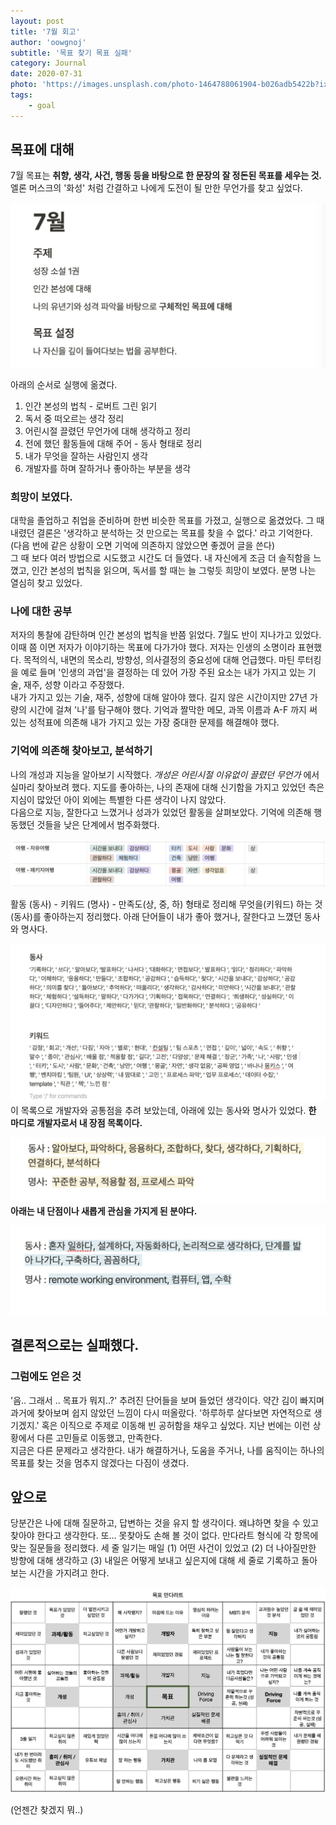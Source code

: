 ```yaml
---
layout: post
title: '7월 회고'
author: 'oowgnoj'
subtitle: '목표 찾기 목표 실패'
category: Journal
date: 2020-07-31
photo: 'https://images.unsplash.com/photo-1464788061904-b026adb5422b?ixlib=rb-1.2.1&ixid=eyJhcHBfaWQiOjEyMDd9&auto=format&fit=crop&w=1650&q=80'
tags:
    - goal
---
```


## 목표에 대해

7월 목표는 **취향, 생각, 사건, 행동 등을 바탕으로 한 문장의 잘 정돈된 목표를 세우는 것.** 엘론 머스크의 '화성' 처럼 간결하고 나에게 도전이 될 만한 무언가를 찾고 싶었다.

![july-goal](./../images/in-post/Journal/july-goal.png)

아래의 순서로 실행에 옮겼다.

1. 인간 본성의 법칙 - 로버트 그린 읽기
2. 독서 중 떠오르는 생각 정리
3. 어린시절 끌렸던 무언가에 대해 생각하고 정리
4. 전에 했던 활동들에 대해 주어 - 동사 형태로 정리
5. 내가 무엇을 잘하는 사람인지 생각
6. 개발자를 하며 잘하거나 좋아하는 부분을 생각

### 희망이 보였다.

대학을 졸업하고 취업을 준비하며 한번 비슷한 목표를 가졌고, 실행으로 옮겼었다. 그 때 내렸던 결론은 '생각하고 분석하는 것 만으로는 목표를 찾을 수 없다.' 라고 기억한다. (다음 번에 같은 상황이 오면 기억에 의존하지 않았으면 좋겠어 글을 쓴다) \
그 때 보다 여러 방법으로 시도했고 시간도 더 들였다. 내 자신에게 조금 더 솔직함을 느꼈고, 인간 본성의 법칙을 읽으며, 독서를 할 때는 늘 그렇듯 희망이 보였다. 분명 나는 열심히 찾고 있었다.

### 나에 대한 공부

저자의 통찰에 감탄하며 인간 본성의 법칙을 반쯤 읽었다. 7월도 반이 지나가고 있었다. 이때 쯤 이면 저자가 이야기하는 목표에 다가가야 했다. 저자는 인생의 소명이라 표현했다. 목적의식, 내면의 목소리, 방향성, 의사결정의 중요성에 대해 언급했다. 마틴 루터킹을 예로 들며 '인생의 과업'을 결정하는 데 있어 가장 주된 요소는 내가 가지고 있는 기술, 재주, 성향 이라고 주장했다.\
내가 가지고 있는 기술, 재주, 성향에 대해 알아야 했다. 길지 않은 시간이지만 27년 가량의 시간에 걸쳐 '나'를 탐구해야 했다. 기억과 짤막한 메모, 과목 이름과 A-F 까지 써 있는 성적표에 의존해 내가 가지고 있는 가장 중대한 문제를 해결해야 했다.

### 기억에 의존해 찾아보고, 분석하기

나의 개성과 지능을 알아보기 시작했다. _개성은 어린시절 이유없이 끌렸던 무언가_ 에서 실마리 찾아보려 했다. 지도를 좋아하는, 나의 존재에 대해 신기함을 가지고 있었던 측은지심이 많았던 아이 외에는 특별한 다른 생각이 나지 않았다. \
다음으로 지능, 잘한다고 느꼈거나 성과가 있었던 활동을 살펴보았다. 기억에 의존해 행동했던 것들을 낮은 단계에서 범주화했다.

![july-goal](./../images/in-post/Journal/1.png)

활동 (동사) - 키워드 (명사) - 만족도(상, 중, 하) 형태로 정리해 무엇을(키워드) 하는 것(동사)를 좋아하는지 정리했다. 아래 단어들이 내가 좋아 했거나, 잘한다고 느꼈던 동사와 명사다.

![july-goal](./../images/in-post/Journal/2.png)
이 목록으로 개발자와 공통점을 추려 보았는데, 아래에 있는 동사와 명사가 있었다. **한 마디로 개발자로서 내 장점 목록이다.**

![july-goal](./../images/in-post/Journal/3.png)
**아래는 내 단점이나 새롭게 관심을 가지게 된 분야다.**

![july-goal](./../images/in-post/Journal/4.png)

## 결론적으로는 실패했다.

### 그럼에도 얻은 것

'음.. 그래서 .. 목표가 뭐지..?' 추려진 단어들을 보며 들었던 생각이다. 약간 김이 빠지며 과거에 찾아보며 쉽지 않았던 느낌이 다시 떠올랐다. '하루하루 살다보면 자연적으로 생기겠지.' 혹은 이직으로 주제로 이동해 빈 공허함을 채우고 싶었다. 지난 번에는 이런 상황에서 다른 고민들로 이동했고, 만족한다.\
지금은 다른 문제라고 생각한다. 내가 해결하거나, 도움을 주거나, 나를 움직이는 하나의 목표를 찾는 것을 멈추지 않겠다는 다짐이 생겼다.

## 앞으로

당분간은 나에 대해 질문하고, 답변하는 것을 유지 할 생각이다. 왜냐하면 찾을 수 있고 찾아야 한다고 생각한다. 또... 못찾아도 손해 볼 것이 없다. 만다라트 형식에 각 항목에 맞는 질문들을 정리했다. 세 줄 일기는 매일 (1) 어떤 사건이 있었고 (2) 더 나아질만한 방향에 대해 생각하고 (3) 내일은 어떻게 보내고 싶은지에 대해 세 줄로 기록하고 돌아보는 시간을 가지려고 한다.

![july-goal](./../images/in-post/Journal/mandart.png)

(언젠간 찾겠지 뭐..)
